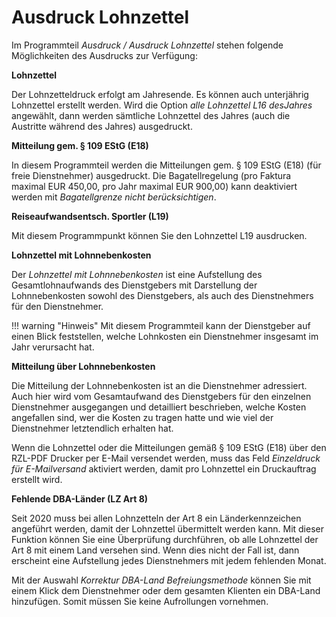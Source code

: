 # Ausdruck Lohnzettel

Im Programmteil *Ausdruck / Ausdruck Lohnzettel* stehen folgende Möglichkeiten des Ausdrucks zur Verfügung:

**Lohnzettel**

Der Lohnzetteldruck erfolgt am Jahresende. Es können auch unterjährig Lohnzettel erstellt werden. Wird die Option *alle Lohnzettel L16 desJahres* angewählt, dann werden sämtliche Lohnzettel des Jahres (auch die Austritte während des Jahres) ausgedruckt.

**Mitteilung gem. § 109 EStG (E18)**

In diesem Programmteil werden die Mitteilungen gem. § 109 EStG (E18) (für freie Dienstnehmer) ausgedruckt. Die Bagatellregelung (pro Faktura maximal EUR 450,00, pro Jahr maximal EUR 900,00) kann deaktiviert werden mit *Bagatellgrenze nicht berücksichtigen*.

**Reiseaufwandsentsch. Sportler (L19)**

Mit diesem Programmpunkt können Sie den Lohnzettel L19 ausdrucken.

**Lohnzettel mit Lohnnebenkosten**

Der *Lohnzettel mit Lohnnebenkosten* ist eine Aufstellung des Gesamtlohnaufwands des Dienstgebers mit Darstellung der Lohnnebenkosten sowohl des Dienstgebers, als auch des Dienstnehmers für den Dienstnehmer.

!!! warning "Hinweis"
    Mit diesem Programmteil kann der Dienstgeber auf einen Blick feststellen, welche Lohnkosten ein Dienstnehmer insgesamt im Jahr verursacht hat.

**Mitteilung über Lohnnebenkosten**

Die Mitteilung der Lohnnebenkosten ist an die Dienstnehmer adressiert. Auch hier wird vom Gesamtaufwand des Dienstgebers für den einzelnen Dienstnehmer ausgegangen und detailliert beschrieben, welche Kosten angefallen sind, wer die Kosten zu tragen hatte und wie viel der Dienstnehmer letztendlich erhalten hat.

Wenn die Lohnzettel oder die Mitteilungen gemäß § 109 EStG (E18) über den RZL-PDF Drucker per E-Mail versendet werden, muss das Feld *Einzeldruck für E-Mailversand* aktiviert werden, damit pro Lohnzettel ein Druckauftrag erstellt wird.

**Fehlende DBA-Länder (LZ Art 8)**

Seit 2020 muss bei allen Lohnzetteln der Art 8 ein Länderkennzeichen angeführt werden, damit der Lohnzettel übermittelt werden kann. Mit dieser Funktion können Sie eine Überprüfung durchführen, ob alle Lohnzettel der Art 8 mit einem Land versehen sind. Wenn dies nicht der Fall ist, dann erscheint eine Aufstellung jedes Dienstnehmers mit jedem fehlenden Monat.

Mit der Auswahl *Korrektur DBA-Land Befreiungsmethode* können Sie mit einem Klick dem Dienstnehmer oder dem gesamten Klienten ein DBA-Land hinzufügen. Somit müssen Sie keine Aufrollungen vornehmen.